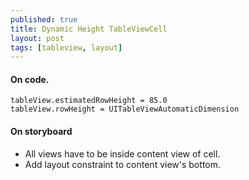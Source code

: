 ```yaml
---
published: true
title: Dynamic Height TableViewCell
layout: post
tags: [tableview, layout]
---
```

#### On code.

```
tableView.estimatedRowHeight = 85.0
tableView.rowHeight = UITableViewAutomaticDimension
```

#### On storyboard
- All views have to be inside content view of cell.
- Add layout constraint to content view's bottom.